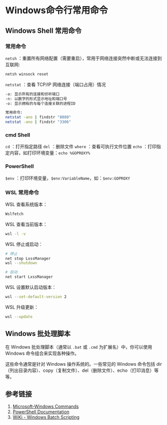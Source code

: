 # Windows命令行常用命令


## Windows Shell 常用命令

### 常用命令

`netsh` ：重置所有网络配置（需要重启），常用于网络连接突然中断或无法连接到互联网:
```bash
netsh winsock reset
```

`netstat` ：查看 TCP/IP 网络连接（端口占用）情况
```bash
-a: 显示所有的连接和侦听端口
-n: 以数字的形式显示地址和端口号
-o: 显示拥有的与每个连接关联的进程ID

常用命令:
netstat -ano | findstr "8080"
netstat -ano | findstr "3306"
```

### cmd Shell

`cd` ：打开指定路径
`del` ：删除文件
`where` ：查看可执行文件位置
`echo` ：打印指定内容，如打印环境变量：`echo %GOPROXY%`


### PowerShell

`$env` ：打印环境变量，`$env:VariableName`，如：`$env:GOPROXY`


### WSL 常用命令


WSL 查看系统版本：
```bash
Wslfetch
```

WSL 查看当前版本：
```bash
wsl -l -v
```

WSL 停止或启动：
```bash
# 停止
net stop LxssManager
wsl --shutdown

# 启动
net start LxssManager
```

WSL 设置默认启动版本：
```bash
wsl --set-default-version 2
```

WSL 升级更新：
```bash
wsl --update
```

## Windows 批处理脚本

在 Windows 批处理脚本（通常以 `.bat` 或 `.cmd` 为扩展名）中，你可以使用 Windows 命令组合来实现各种操作。

这些命令通常是针对 Windows 操作系统的。一些常见的 Windows 命令包括 dir（列出目录内容）、copy（复制文件）、del（删除文件）、echo（打印消息）等等。


## 参考链接
1. [Microsoft-Windows Commands](https://learn.microsoft.com/en-us/windows-server/administration/windows-commands/windows-commands)
2. [PowerShell Documentation](https://learn.microsoft.com/en-us/powershell/)
3. [WiKi - Windows Batch Scripting](https://en.wikibooks.org/wiki/Windows_Batch_Scripting)

